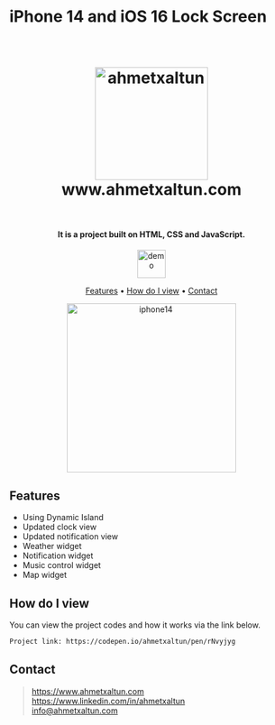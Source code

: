 # iPhone 14 and iOS 16 Lock Screen

<h1 align="center">
  <br>
  <a href="https://www.ahmetxaltun.com"><img src="https://assets.codepen.io/7681170/internal/avatars/users/default.png?fit=crop&format=auto&height=512&version=1662923139&width=512" alt="ahmetxaltun" width="200"></a>
  <br>
  www.ahmetxaltun.com
  <br><br>
</h1>

<h4 align="center">It is a project built on HTML, CSS and JavaScript.</h4>

<p align="center">
  <a href="https://codepen.io/ahmetxaltun/pen/rNvyjyg">
    <img src="https://encrypted-tbn0.gstatic.com/images?q=tbn:ANd9GcRXThEvoeJtyBiElLpmGsfFINFLTgTLWAGYFbDuaHDqz39-SKl7sYfq7HA4QhmZ59Qd6Vg&usqp=CAU" alt="demo" width="50">
  </a>
</p>

<p align="center">
  <a href="#features">Features</a> •
  <a href="#how-do-i-view">How do I view</a> •
  <a href="#contact">Contact</a>
</p>

<p align="center">
  <a href="https://codepen.io/ahmetxaltun/pen/rNvyjyg" target="_blank">
    <img src="https://i.hizliresim.com/qt4ldzl.png" alt="iphone14" width="300" />
  </a>
</p>

## Features

- Using Dynamic Island
- Updated clock view
- Updated notification view
- Weather widget
- Notification widget
- Music control widget
- Map widget

## How do I view

You can view the project codes and how it works via the link below.

```bash
Project link: https://codepen.io/ahmetxaltun/pen/rNvyjyg

```

## Contact

> https://www.ahmetxaltun.com </br>
> https://www.linkedin.com/in/ahmetxaltun </br>
> info@ahmetxaltun.com
